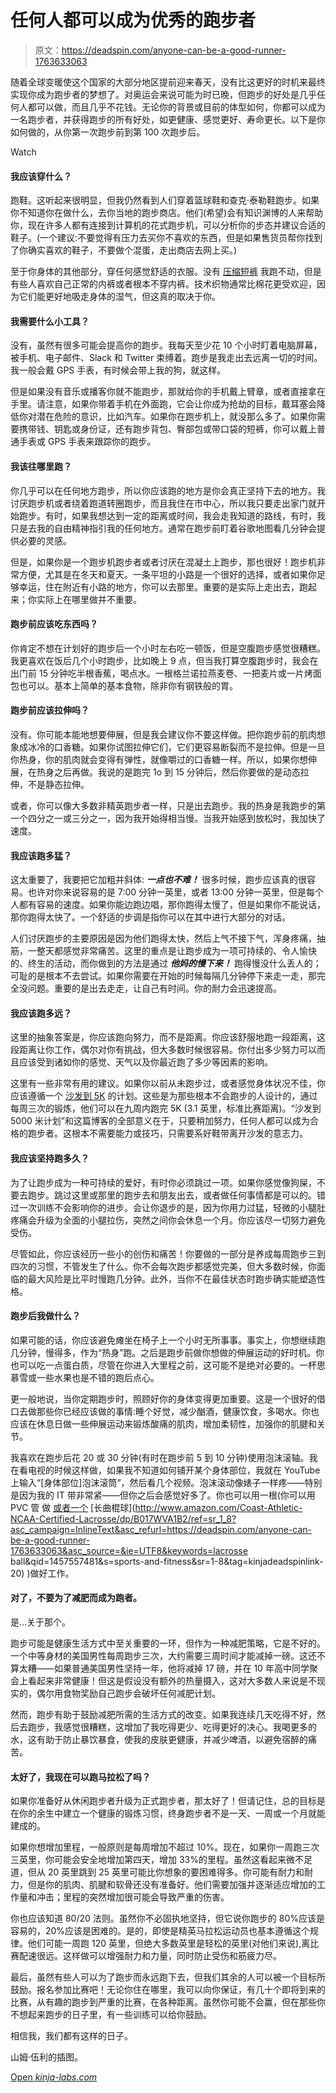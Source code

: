 # 任何人都可以成为优秀的跑步者

> 原文：<https://deadspin.com/anyone-can-be-a-good-runner-1763633063>

随着全球变暖使这个国家的大部分地区提前迎来春天，没有比这更好的时机来最终实现你成为跑步者的梦想了。对奥运会来说可能为时已晚，但跑步的好处是几乎任何人都可以做，而且几乎不花钱。无论你的背景或目前的体型如何，你都可以成为一名跑步者，并获得跑步的所有好处，如更健康、感觉更好、寿命更长。以下是你如何做的，从你第一次跑步前到第 100 次跑步后。

Watch

#### 我应该穿什么？

跑鞋。这听起来很明显，但我仍然看到人们穿着篮球鞋和查克·泰勒鞋跑步。如果你不知道你在做什么，去你当地的跑步商店。他们(希望)会有知识渊博的人来帮助你，现在许多人都有连接到计算机的花式跑步机，可以分析你的步态并建议合适的鞋子。(一个建议:不要觉得有压力去买你不喜欢的东西，但是如果售货员帮你找到了你确实喜欢的鞋子，不要做个混蛋，走出商店去网上买。)

至于你身体的其他部分，穿任何感觉舒适的衣服。没有 [压缩短裤](http://www.amazon.com/Best-Sellers-Sports-Outdoors-Mens-Compression-Shorts/zgbs/sporting-goods/2632268011?asc_campaign=InlineText&asc_refurl=https://deadspin.com/anyone-can-be-a-good-runner-1763633063&asc_source=&tag=kinjadeadspinlink-20) 我跑不动，但是有些人喜欢自己正常的内裤或者根本不穿内裤。技术织物通常比棉花更受欢迎，因为它们能更好地吸走身体的湿气，但这真的取决于你。

#### 我需要什么小工具？

没有，虽然有很多可能会提高你的跑步。我每天至少花 10 个小时盯着电脑屏幕，被手机、电子邮件、Slack 和 Twitter 束缚着。跑步是我走出去远离一切的时间。我一般会戴 GPS 手表，有时候会带上我的狗，就这样。

但是如果没有音乐或播客你就不能跑步，那就给你的手机戴上臂章，或者直接拿在手里。请注意，如果你带着手机在外面跑，它会让你成为抢劫的目标，戴耳塞会降低你对潜在危险的意识，比如汽车。如果你在跑步机上，就没那么多了。如果你需要携带钱、钥匙或身份证，还有跑步背包、臀部包或带口袋的短裤，你可以戴上普通手表或 GPS 手表来跟踪你的跑步。

#### 我该往哪里跑？

你几乎可以在任何地方跑步，所以你应该跑的地方是你会真正坚持下去的地方。我讨厌跑步机或者绕着跑道转圈跑步，而且我住在市中心，所以我只要走出家门就开始跑步。有时，如果我想达到一定的距离或时间，我会走我知道的路线，有时，我只是去我的自由精神指引我的任何地方。通常在跑步前盯着谷歌地图看几分钟会提供必要的灵感。

但是，如果你是一个跑步机跑步者或者讨厌在混凝土上跑步，那也很好！跑步机非常方便，尤其是在冬天和夏天。一条平坦的小路是一个很好的选择，或者如果你足够幸运，住在附近有小路的地方，你可以去那里。重要的是实际上走出去，跑起来；你实际上在哪里做并不重要。

#### 跑步前应该吃东西吗？

你肯定不想在计划好的跑步后一个小时左右吃一顿饭，但是空腹跑步感觉很糟糕。我更喜欢在饭后几个小时跑步，比如晚上 9 点，但当我打算空腹跑步时，我会在出门前 15 分钟吃半根香蕉，喝点水。一根格兰诺拉燕麦卷、一把麦片或一片烤面包也可以。基本上简单的基本食物，除非你有钢铁般的胃。

#### 跑步前应该拉伸吗？

没有。你可能本能地想要伸展，但是我会建议你不要这样做。把你跑步前的肌肉想象成冰冷的口香糖。如果你试图拉伸它们，它们更容易断裂而不是拉伸。但是一旦你热身，你的肌肉就会变得有弹性，就像嚼过的口香糖一样。所以，如果你想伸展，在热身之后再做。我说的是跑完 1o 到 15 分钟后，然后你要做的是动态拉伸，不是静态拉伸。

或者，你可以像大多数非精英跑步者一样，只是出去跑步。我的热身是我跑步的第一个四分之一或三分之一，因为我开始得相当慢。当我开始感到放松时，我加快了速度。

#### 我应该跑多猛？

这太重要了，我要把它加粗并斜体: ***一点也不难！*** 很多时候，跑步应该真的很容易。也许对你来说容易的是 7:00 分钟一英里，或者 13:00 分钟一英里，但是每个人都有容易的速度。如果你能边跑边唱，那你跑得太慢了，但是如果你不能说话，那你跑得太快了。一个舒适的步调是指你可以在其中进行大部分的对话。

人们讨厌跑步的主要原因是因为他们跑得太快，然后上气不接下气，浑身疼痛，抽筋，一整天都感觉非常痛苦。这里的重点是让跑步成为一项可持续的、令人愉快的、终生的活动，而你做到的方法是通过 ***他妈的慢下来！*** 跑得慢没什么丢人的；可耻的是根本不去尝试。如果你需要在开始的时候每隔几分钟停下来走一走，那完全没问题。重要的是出去走走，让自己有时间。你的耐力会迅速提高。

#### 我应该跑多远？

这里的抽象答案是，你应该跑向努力，而不是距离。你应该舒服地跑一段距离，这段距离让你工作，偶尔对你有挑战，但大多数时候很容易。你付出多少努力可以而且应该受到诸如你的感觉、天气以及你最近跑了多少等因素的影响。

这里有一些非常有用的建议。如果你以前从未跑步过，或者感觉身体状况不佳，你应该遵循一个 [沙发到 5K](http://www.coolrunning.com/engine/2/2_3/181.shtml) 的计划。这些是为那些根本不会跑步的人设计的，通过每周三次的锻炼，他们可以在九周内跑完 5K (3.1 英里，标准比赛距离)。“沙发到 5000 米计划”和这篇博客的全部意义在于，只要稍加努力，任何人都可以成为合格的跑步者。这根本不需要能力或技巧，只需要系好鞋带离开沙发的意志力。

#### 我应该坚持跑多久？

为了让跑步成为一种可持续的爱好，有时你必须跳过一项。如果你感觉像狗屎，不要去跑步。跳过这里或那里的跑步去和朋友出去，或者做任何事情都是可以的。错过一次训练不会影响你的进步。会让你退步的是，因为你用力过猛，轻微的小腿肚疼痛会升级为全面的小腿拉伤，突然之间你会休息一个月。你应该尽一切努力避免受伤。

尽管如此，你应该经历一些小的创伤和痛苦！你要做的一部分是养成每周跑步三到四次的习惯，不管发生了什么。你不会每次跑步都感觉完美，但大多数时候，你面临的最大风险是比平时慢跑几分钟。此外，当你不在最佳状态时跑步确实能塑造性格。

#### 跑步后我做什么？

如果可能的话，你应该避免瘫坐在椅子上一个小时无所事事。事实上，你想继续跑几分钟，慢得多，作为“热身”跑。之后是跑步前做你想做的伸展运动的好时机。你也可以吃一点蛋白质，尽管在你进入大里程之前，这可能不是绝对必要的。一杯思慕雪或一些水果也是不错的跑后点心。

更一般地说，当你定期跑步时，照顾好你的身体变得更加重要。这是一个很好的借口去做那些你已经应该做的事情:睡个好觉，减少酗酒，健康饮食，多喝水。你也应该在休息日做一些伸展运动来锻炼酸痛的肌肉，增加柔韧性，加强你的肌腱和关节。

我喜欢在跑步后花 20 或 30 分钟(有时在跑步前 5 到 10 分钟)使用泡沫滚轴。我在看电视的时候这样做，如果我不知道如何铺开某个身体部位，我就在 YouTube 上输入“[身体部位]泡沫滚筒”，然后看几个视频。泡沫滚动像婊子一样疼——特别是因为我的 IT 带非常紧——但你之后会感觉好多了。你也可以用一根(你可以用 PVC 管 做 [或者一个](https://www.youtube.com/watch?v=3EiP-OsyKvw) [长曲棍球](http://www.amazon.com/Coast-Athletic-NCAA-Certified-Lacrosse/dp/B017WVA1B2/ref=sr_1_8?asc_campaign=InlineText&asc_refurl=https://deadspin.com/anyone-can-be-a-good-runner-1763633063&asc_source=&ie=UTF8&keywords=lacrosse ball&qid=1457557481&s=sports-and-fitness&sr=1-8&tag=kinjadeadspinlink-20) )做好工作。

#### 对了，不要为了减肥而成为跑者。

是...关于那个。

跑步可能是健康生活方式中至关重要的一环，但作为一种减肥策略，它是不好的。一个中等身材的美国男性每周跑步三次，大约需要三周时间才能减掉一磅。这还不算太糟——如果普通美国男性坚持一年，他将减掉 17 磅，并在 10 年高中同学聚会上看起来非常健康！但这是假设没有额外的热量摄入，这对大多数人来说是不现实的，偶尔用食物奖励自己跑步会破坏任何减肥计划。

然而，跑步有助于鼓励减肥所需的生活方式的改变。如果我连续几天吃得不好，然后去跑步，我感觉很糟糕，这增加了我吃得更少、吃得更好的决心。我喝更多的水，这有助于防止暴饮暴食，使我的皮肤更健康，并减少啤酒，以避免宿醉的痛苦。

#### 太好了，我现在可以跑马拉松了吗？

如果你准备好从休闲跑步者升级为正式跑步者，那太好了！但请记住，总的目标是在你的余生中建立一个健康的锻炼习惯，终身跑步者不是一天、一周或一个月就能建成的。

如果你想增加里程，一般原则是每周增加不超过 10%。现在，如果你一周跑三次三英里，你可能会安全地增加第四天，增加 33%的里程。虽然这看起来微不足道，但从 20 英里跳到 25 英里可能比你想象的要困难得多。你可能有耐力和耐力，但是你的肌肉、肌腱和软骨还没有准备好。他们需要加强并逐渐适应增加的工作量和冲击；里程的突然增加很可能会导致严重的伤害。

你也应该知道 80/20 法则。虽然你不必固执地坚持，但它说你跑步的 80%应该是容易的，20%应该是困难的。是的，即使是精英马拉松运动员也基本遵循这个规律。他们可能一周跑 120 英里，但绝大多数英里是轻松的英里(对他们来说),离比赛配速很远。这样做可以增强耐力和力量，同时防止受伤和筋疲力尽。

最后，虽然有些人可以为了跑步而永远跑下去，但我们其余的人可以被一个目标所鼓励。报名参加比赛吧！无论你住在哪里，我可以向你保证，有几十个即将到来的比赛，从有趣的跑步到严重的比赛，在各种距离。虽然你可能不会赢，但在那些你不想起来跑步的日子里，有一些训练可以给你鼓励。

相信我，我们都有这样的日子。

山姆·伍利的插图。

[Open *kinja-labs.com*](http://kinja-labs.com/related-widget/?posts=1718012891,1754545683,1692400682&title=Exercising%20is%20fun!)